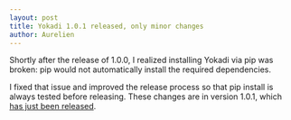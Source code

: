 ```yaml
---
layout: post
title: Yokadi 1.0.1 released, only minor changes
author: Aurelien
---
```


Shortly after the release of 1.0.0, I realized installing Yokadi via pip was broken: pip would not automatically install the required dependencies.

I fixed that issue and improved the release process so that pip install is always tested before releasing. These changes are in version 1.0.1, which [has just been released](/download.html).
